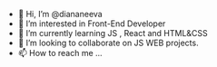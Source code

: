 - 👋 Hi, I’m @diananeeva
- 👀 I’m interested in Front-End Developer
- 🌱 I’m currently learning JS , React and HTML&CSS
- 💞️ I’m looking to collaborate on JS WEB projects.
- 📫 How to reach me ...

<!---
diananeeva/diananeeva is a ✨ special ✨ repository because its `README.md` (this file) appears on your GitHub profile.
You can click the Preview link to take a look at your changes.
--->
